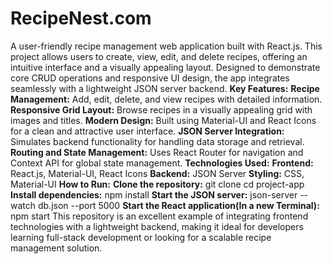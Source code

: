 # RecipeNest.com
A user-friendly recipe management web application built with React.js. This project allows users to create, view, edit, and delete recipes, offering an intuitive interface and a visually appealing layout. Designed to demonstrate core CRUD operations and responsive UI design, the app integrates seamlessly with a lightweight JSON server backend.
**Key Features:**
**Recipe Management:** Add, edit, delete, and view recipes with detailed information.
**Responsive Grid Layout:** Browse recipes in a visually appealing grid with images and titles.
**Modern Design:** Built using Material-UI and React Icons for a clean and attractive user interface.
**JSON Server Integration:** Simulates backend functionality for handling data storage and retrieval.
**Routing and State Management:** Uses React Router for navigation and Context API for global state management.
**Technologies Used:**
**Frontend:** React.js, Material-UI, React Icons
**Backend:** JSON Server
**Styling:** CSS, Material-UI
**How to Run:**
**Clone the repository:**
git clone <repository-url>
cd project-app
**Install dependencies:**
      npm install 
**Start the JSON server:**
      json-server --watch db.json --port 5000
**Start the React application(In a new Terminal):**
      npm start
This repository is an excellent example of integrating frontend technologies with a lightweight backend, making it ideal for developers learning full-stack development or looking for a scalable recipe management solution.
